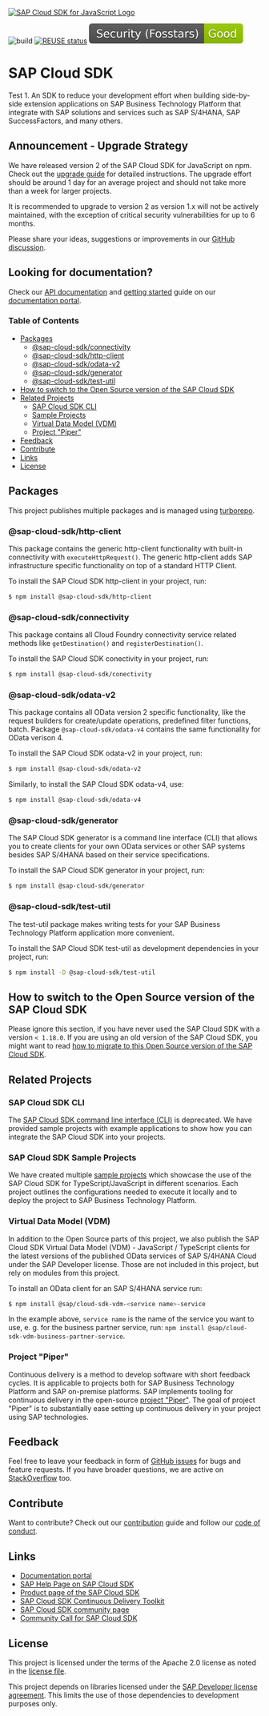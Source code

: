 <a href="https://sap.com/s4sdk"><img src="https://help.sap.com/doc/2324e9c3b28748a4ae2ad08166d77675/1.0/en-US/logo-with-js.svg" alt="SAP Cloud SDK for JavaScript Logo" height="122.92" width="226.773"/></a>

![build](https://github.com/SAP/cloud-sdk-js/workflows/build/badge.svg)
[![REUSE status](https://api.reuse.software/badge/github.com/SAP/cloud-sdk-js)](https://api.reuse.software/info/github.com/SAP/cloud-sdk-js)
[![Fosstars security rating](https://github.com/SAP/cloud-sdk-js/blob/fosstars-report/fosstars_badge.svg)](https://github.com/SAP/cloud-sdk-js/blob/fosstars-report/fosstars_report.md)

# SAP Cloud SDK
Test 1.
An SDK to reduce your development effort when building side-by-side extension applications on SAP Business Technology Platform that integrate with SAP solutions and services such as SAP S/4HANA, SAP SuccessFactors, and many others.

## Announcement - Upgrade Strategy

We have released version 2 of the SAP Cloud SDK for JavaScript on npm.
Check out the [upgrade guide](https://sap.github.io/cloud-sdk/docs/js/guides/upgrade-to-version-2) for detailed instructions.
The upgrade effort should be around 1 day for an average project and should not take more than a week for larger projects.

It is recommended to upgrade to version 2 as version 1.x will not be actively maintained, with the exception of critical security vulnerabilities for up to 6 months.

Please share your ideas, suggestions or improvements in our [GitHub discussion](https://github.com/SAP/cloud-sdk-js/discussions/1518).

## Looking for documentation?

Check our [API documentation](https://sap.github.io/cloud-sdk/docs/js/api) and [getting started](https://sap.github.io/cloud-sdk/docs/js/getting-started) guide on our [documentation portal](https://sap.github.io/cloud-sdk/).

### Table of Contents

- [Packages](#packages)
  - [@sap-cloud-sdk/connectivity](#sap-cloud-connectivity)
  - [@sap-cloud-sdk/http-client](#sap-cloud-http-client)
  - [@sap-cloud-sdk/odata-v2](#sap-cloud-odata-v2)
  - [@sap-cloud-sdk/generator](#sap-cloud-sdkgenerator)
  - [@sap-cloud-sdk/test-util](#sap-cloud-sdktest-util)
- [How to switch to the Open Source version of the SAP Cloud SDK](#how-to-switch-to-the-open-source-version-of-the-sap-cloud-sdk)
- [Related Projects](#related-projects)
  - [SAP Cloud SDK CLI](#sap-cloud-sdk-cli)
  - [Sample Projects](#sap-cloud-sdk-starter-projects)
  - [Virtual Data Model (VDM)](#virtual-data-model-vdm)
  - [Project "Piper"](#project-piper)
- [Feedback](#feedback)
- [Contribute](#contribute)
- [Links](#links)
- [License](#license)

## Packages

This project publishes multiple packages and is managed using [turborepo](https://github.com/vercel/turborepo).

### @sap-cloud-sdk/http-client

This package contains the generic http-client functionality with built-in connectivity with `executeHttpRequest()`. The generic http-client adds SAP infrastructure specific functionality on top of a standard HTTP Client.

To install the SAP Cloud SDK http-client in your project, run:

```bash
$ npm install @sap-cloud-sdk/http-client
```

### @sap-cloud-sdk/connectivity

This package contains all Cloud Foundry connectivity service related methods like `getDestination()` and `registerDestination()`.

To install the SAP Cloud SDK conectivity in your project, run:

```bash
$ npm install @sap-cloud-sdk/conectivity
```

### @sap-cloud-sdk/odata-v2

This package contains all OData version 2 specific functionality, like the request builders for create/update operations, predefined filter functions, batch. Package `@sap-cloud-sdk/odata-v4` contains the same functionality for OData verison 4.

To install the SAP Cloud SDK odata-v2 in your project, run:

```bash
$ npm install @sap-cloud-sdk/odata-v2
```

Similarly, to install the SAP Cloud SDK odata-v4, use:

```bash
$ npm install @sap-cloud-sdk/odata-v4
```

### @sap-cloud-sdk/generator

The SAP Cloud SDK generator is a command line interface (CLI) that allows you to create clients for your own OData services or other SAP systems besides SAP S/4HANA based on their service specifications.

To install the SAP Cloud SDK generator in your project, run:

```bash
$ npm install @sap-cloud-sdk/generator
```

### @sap-cloud-sdk/test-util

The test-util package makes writing tests for your SAP Business Technology Platform application more convenient.

To install the SAP Cloud SDK test-util as development dependencies in your project, run:

```bash
$ npm install -D @sap-cloud-sdk/test-util
```

## How to switch to the Open Source version of the SAP Cloud SDK

Please ignore this section, if you have never used the SAP Cloud SDK with a version `< 1.18.0`.
If you are using an old version of the SAP Cloud SDK, you might want to read [how to migrate to this Open Source version of the SAP Cloud SDK](https://sap.github.io/cloud-sdk/docs/js/guides/migrate-to-open-source-version-of-cloud-sdk-for-javascript-typescript).

## Related Projects

### SAP Cloud SDK CLI

The [SAP Cloud SDK command line interface (CLI)](https://github.com/sap/cloud-sdk-cli) is deprecated. We have provided sample projects with example applications to show how you can integrate the SAP Cloud SDK into your projects.

### SAP Cloud SDK Sample Projects

We have created multiple [sample projects](https://github.com/SAP-samples/cloud-sdk-js) which showcase the use of the SAP Cloud SDK for TypeScript/JavaScript in different scenarios.
Each project outlines the configurations needed to execute it locally and to deploy the project to SAP Business Technology Platform.

### Virtual Data Model (VDM)

In addition to the Open Source parts of this project, we also publish the SAP Cloud SDK Virtual Data Model (VDM) - JavaScript / TypeScript clients for the latest versions of the published OData services of SAP S/4HANA Cloud under the SAP Developer license. Those are not included in this project, but rely on modules from this project.

To install an OData client for an SAP S/4HANA service run:

```bash
$ npm install @sap/cloud-sdk-vdm-<service name>-service
```

In the example above, `service name` is the name of the service you want to use, e. g. for the business partner service, run: `npm install @sap/cloud-sdk-vdm-business-partner-service`.

### Project "Piper"

Continuous delivery is a method to develop software with short feedback cycles.
It is applicable to projects both for SAP Business Technology Platform and SAP on-premise platforms.
SAP implements tooling for continuous delivery in the open-source [project "Piper"](https://sap.github.io/jenkins-library/).
The goal of project "Piper" is to substantially ease setting up continuous delivery in your project using SAP technologies.

## Feedback

Feel free to leave your feedback in form of [GitHub issues](https://github.com/SAP/cloud-sdk-js/issues) for bugs and feature requests. If you have broader questions, we are active on [StackOverflow](https://stackoverflow.com/questions/tagged/sap-cloud-sdk+javascript) too.

## Contribute

Want to contribute? Check out our [contribution](./CONTRIBUTING.md) guide and follow our [code of conduct](./CODE_OF_CONDUCT).

## Links

- [Documentation portal](https://sap.github.io/cloud-sdk/)
- [SAP Help Page on SAP Cloud SDK](https://help.sap.com/viewer/product/SAP_CLOUD_SDK/1.0/en-US)
- [Product page of the SAP Cloud SDK](https://developers.sap.com/topics/cloud-sdk.html)
- [SAP Cloud SDK Continuous Delivery Toolkit](https://github.com/SAP/cloud-s4-sdk-pipeline)
- [SAP Cloud SDK community page](https://community.sap.com/topics/cloud-sdk)
- [Community Call for SAP Cloud SDK](https://blogs.sap.com/2019/06/26/sap-cloud-sdk-new-format-of-the-update-call-for-sap-community/)

## License

This project is licensed under the terms of the Apache 2.0 license as noted in the [license file](./LICENSES/Apache-2.0.txt).

This project depends on libraries licensed under the [SAP Developer license agreement](https://tools.eu1.hana.ondemand.com/developer-license-3_1.txt).
This limits the use of those dependencies to development purposes only.
